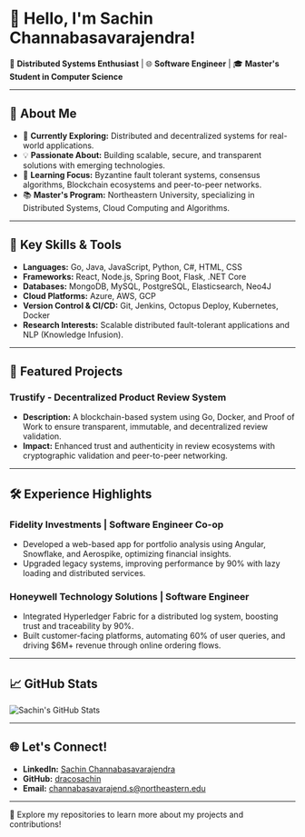 # 👋 Hello, I'm Sachin Channabasavarajendra!

🚀 **Distributed Systems Enthusiast** | 🌐 **Software Engineer** | 🎓 **Master's Student in Computer Science**

---

## 🌟 About Me
- 🔭 **Currently Exploring:** Distributed and decentralized systems for real-world applications.
- 💡 **Passionate About:** Building scalable, secure, and transparent solutions with emerging technologies.
- 🌱 **Learning Focus:** Byzantine fault tolerant systems, consensus algorithms, Blockchain ecosystems and peer-to-peer networks.
- 📚 **Master's Program:** Northeastern University, specializing in Distributed Systems, Cloud Computing and Algorithms.

---

## 🔑 Key Skills & Tools
- **Languages:** Go, Java, JavaScript, Python, C#, HTML, CSS
- **Frameworks:** React, Node.js, Spring Boot, Flask, .NET Core
- **Databases:** MongoDB, MySQL, PostgreSQL, Elasticsearch, Neo4J
- **Cloud Platforms:** Azure, AWS, GCP
- **Version Control & CI/CD:** Git, Jenkins, Octopus Deploy, Kubernetes, Docker
- **Research Interests:** Scalable distributed fault-tolerant applications and NLP (Knowledge Infusion). 

---

## 🌟 Featured Projects
### **Trustify - Decentralized Product Review System**
- **Description:** A blockchain-based system using Go, Docker, and Proof of Work to ensure transparent, immutable, and decentralized review validation.
- **Impact:** Enhanced trust and authenticity in review ecosystems with cryptographic validation and peer-to-peer networking.

---

## 🛠️ Experience Highlights
### **Fidelity Investments | Software Engineer Co-op**
- Developed a web-based app for portfolio analysis using Angular, Snowflake, and Aerospike, optimizing financial insights.
- Upgraded legacy systems, improving performance by 90% with lazy loading and distributed services.

### **Honeywell Technology Solutions | Software Engineer**
- Integrated Hyperledger Fabric for a distributed log system, boosting trust and traceability by 90%.
- Built customer-facing platforms, automating 60% of user queries, and driving $6M+ revenue through online ordering flows.

---

## 📈 GitHub Stats
![Sachin's GitHub Stats](https://github-readme-stats.vercel.app/api?username=dracosachin&show_icons=true&theme=radical)

---

## 🌐 Let's Connect!
- **LinkedIn:** [Sachin Channabasavarajendra](https://linkedin.com/in/sachinchannabasavarajendra)
- **GitHub:** [dracosachin](https://github.com/dracosachin)
- **Email:** channabasavarajend.s@northeastern.edu

---

🔗 Explore my repositories to learn more about my projects and contributions!
